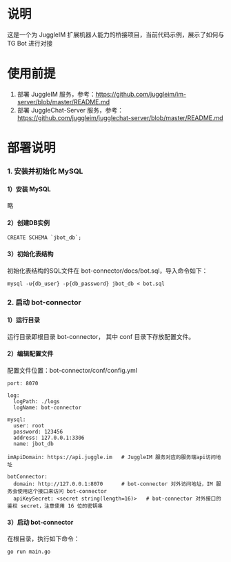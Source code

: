 # 说明

这是一个为 JuggleIM 扩展机器人能力的桥接项目，当前代码示例，展示了如何与 TG Bot 进行对接

# 使用前提

1. 部署 JuggleIM 服务，参考：https://github.com/juggleim/im-server/blob/master/README.md
2. 部署 JuggleChat-Server 服务，参考：https://github.com/juggleim/jugglechat-server/blob/master/README.md

# 部署说明

### 1. 安装并初始化 MySQL

#### 1）安装 MySQL
略

#### 2）创建DB实例

```
CREATE SCHEMA `jbot_db`;
```

#### 3）初始化表结构
初始化表结构的SQL文件在 bot-connector/docs/bot.sql，导入命令如下：
```
mysql -u{db_user} -p{db_password} jbot_db < bot.sql
```

### 2. 启动 bot-connector

#### 1）运行目录
运行目录即根目录 bot-connector， 其中 conf 目录下存放配置文件。

#### 2）编辑配置文件
配置文件位置：bot-connector/conf/config.yml
```
port: 8070

log:
  logPath: ./logs
  logName: bot-connector

mysql:
  user: root
  password: 123456
  address: 127.0.0.1:3306
  name: jbot_db

imApiDomain: https://api.juggle.im   # JuggleIM 服务对应的服务端api访问地址

botConnector:
  domain: http://127.0.0.1:8070      # bot-connector 对外访问地址，IM 服务会使用这个接口来访问 bot-connector
  apiKeySecret: <secret string(length=16)>   # bot-connector 对外接口的鉴权 secret，注意使用 16 位的密钥串
```

#### 3）启动 bot-connector
在根目录，执行如下命令：
```
go run main.go
```

